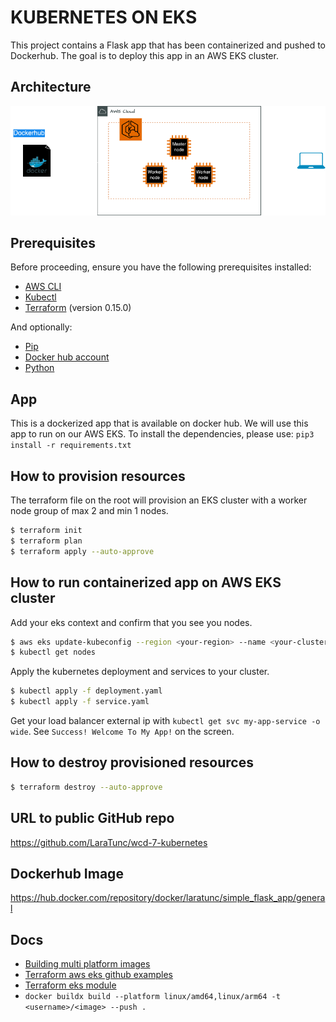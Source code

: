 # KUBERNETES ON EKS

This project contains a Flask app that has been containerized and pushed to Dockerhub. The goal is to deploy this app in an AWS EKS cluster.

## Architecture

![architecture](./public/images/architecture.png)

## Prerequisites

Before proceeding, ensure you have the following prerequisites installed:

- [AWS CLI](https://docs.aws.amazon.com/cli/latest/userguide/getting-started-install.html)
- [Kubectl](https://docs.aws.amazon.com/cli/latest/userguide/getting-started-install.html)
- [Terraform](https://developer.hashicorp.com/terraform/install) (version 0.15.0)

And optionally:

- [Pip](https://pip.pypa.io/en/stable/installation/)
- [Docker hub account](https://hub.docker.com/)
- [Python](https://docs.python.org/3/using/index.html)

## App

This is a dockerized app that is available on docker hub. We will use this app to run on our AWS EKS.
To install the dependencies, please use: `pip3 install -r requirements.txt`

## How to provision resources

The terraform file on the root will provision an EKS cluster with a worker node group of max 2 and min 1 nodes.

```sh
$ terraform init
$ terraform plan
$ terraform apply --auto-approve
```

## How to run containerized app on AWS EKS cluster

Add your eks context and confirm that you see you nodes.

```sh
$ aws eks update-kubeconfig --region <your-region> --name <your-cluster-name>
$ kubectl get nodes
```

Apply the kubernetes deployment and services to your cluster.

```sh
$ kubectl apply -f deployment.yaml
$ kubectl apply -f service.yaml
```

Get your load balancer external ip with `kubectl get svc my-app-service -o wide`.
See `Success! Welcome To My App!` on the screen.

## How to destroy provisioned resources

```sh
$ terraform destroy --auto-approve
```

## URL to public GitHub repo

https://github.com/LaraTunc/wcd-7-kubernetes

## Dockerhub Image

https://hub.docker.com/repository/docker/laratunc/simple_flask_app/general

## Docs

- [Building multi platform images](https://docs.docker.com/build/building/multi-platform/)
- [Terraform aws eks github examples](https://github.com/terraform-aws-modules/terraform-aws-eks/tree/master/examples)
- [Terraform eks module](https://registry.terraform.io/modules/terraform-aws-modules/eks/aws/latest)
- `docker buildx build --platform linux/amd64,linux/arm64 -t <username>/<image> --push .`
